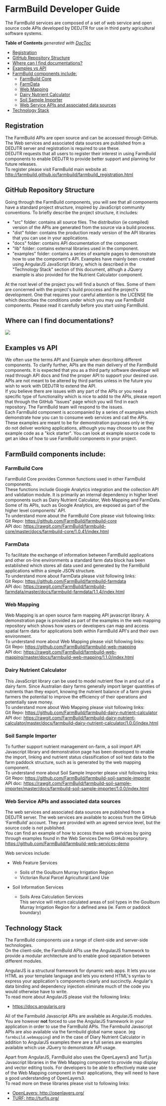 # FarmBuild Developer Guide
The FarmBuild services are composed of a set of web service and open source code APIs developed by DEDJTR for use in third party agricultural software systems.<br/>

<!-- START doctoc generated TOC please keep comment here to allow auto update -->
<!-- DON'T EDIT THIS SECTION, INSTEAD RE-RUN doctoc TO UPDATE -->
**Table of Contents**  *generated with [DocToc](https://github.com/thlorenz/doctoc)*

- [Registration](#registration)
- [GitHub Repository Structure](#github-repository-structure)
- [Where can I find documentations?](#where-can-i-find-documentations)
- [Examples vs API](#examples-vs-api)
- [FarmBuild components include:](#farmbuild-components-include)
  - [FarmBuild Core](#farmbuild-core)
  - [FarmData](#farmdata)
  - [Web Mapping](#web-mapping)
  - [Dairy Nutrient Calculator](#dairy-nutrient-calculator)
  - [Soil Sample Importer](#soil-sample-importer)
  - [Web Service APIs and associated data sources](#web-service-apis-and-associated-data-sources)
- [Technology Stack](#technology-stack)

<!-- END doctoc generated TOC please keep comment here to allow auto update -->


## Registration
The FarmBuild APIs are open source and can be accessed through GitHub.  The Web services and associated data sources are published from a DEDJTR server and registration is required to use these.<br/>
DEDJTR requests that all users to register their interest in using FarmBuild components to enable DEDJTR to provide better support and planning for future releases.<br/>
To register please visit FarmBuild main website at:<br/>
http://farmbuild.github.io/farmbuild/farmbuild_registration.html

## GitHub Repository Structure
Going through the FarmBuild components, you will see that all components have a standard project structure, inspired by JavaScript community conventions. To briefly describe the project structure, it includes:
 - "src" folder: contains all source files. The distribution (ie compiled) version of the APIs are generated from the source via a build process.
 - "dist" folder: contains the production ready version of the API libraries that you can use in your applications.
 - "docs" folder: contains API documentation of the component.
 - "lib" folder: contains external libraries used in the component.
 - "examples" folder: contains a series of example pages to demonstrate how to use the component's API. Examples have mainly been created using AngularJS JavaScript library, which is described in the "Technology Stack" section of this document, althugh a JQuery example is also provided for the Nutrient Calculator component.
  
 
At the root level of the project you will find a bunch of files. Some of them are concerned with the project's build proccess and the project's development. One that requires your careful attention is the LICENSE file which describes the conditions under which you may use FarmBuild components. Please read it carefully before you start using FarmBuild.

## Where can I find documentations?
<img src="http://farmbuild.github.io/farmbuild/images/farmbuild-project-documentations.png"></img>

## Examples vs API
We often use the terms API and Example when describing different components.
To clarify further, APIs are the main delivery of the FarmBuild components. It is expected that you as a third party software developer will read through API docs and find the proper API to support your desired use. APIs are not meant to be altered by third parties unless in the future you wish to work with DEDJTR to extend the API.<br/>
If you believe there are issues with any part of the APIs or you need a specific type of functionality which is nice to addd to the APIs, please report that through the GitHub "Issues" page which you will find in each repository. The FarmBuild team will respond to the issues.<br/>
Each FarmBuild component is accompanied by a series of examples which demonstrate how you can to consume web services and call the APIs. These examples are meant to be for demonstration purposes only ie they do not deliver working applications, although you may choose to use the example code as a "kick starter". You can look at example source code to get an idea of how to use FarmBuild components in your project.<br/>

## FarmBuild components include:

### FarmBuild Core
FarmBuild Core provides Common functions used in other FarmBuild components.<br/>
These functions include Google Analytics integration and the collection API and validation module. It is primarily an internal dependency in higher level components such as Dairy Nutrient Calculator, Web Mapping and FarmData.<br/>
Some of its APIs, such as Google Analytics, are exposed as part of the higher level components' API.<br/>
 To understand more about the FarmBuild Core please visit following links:<br/>
 Git Repo: <a href="https://github.com/FarmBuild/farmbuild-core" target="_blank"> https://github.com/FarmBuild/farmbuild-core</a><br/>
 API doc: <a href="https://rawgit.com/FarmBuild/farmbuild-core/master/docs/farmbuild-core/1.0.41/index.html" target="_blank"> https://rawgit.com/FarmBuild/farmbuild-core/master/docs/farmbuild-core/1.0.41/index.html</a>

### FarmData
 To facilitate the exchange of information between FarmBuild applications and other on-line environments a standard farm data block has been established which stores all data used and generated by the FarmBuild applications within a simple JSON structure.<br/>
 To understand more about FarmData please visit following links:<br/>
 Git Repo: <a href="https://github.com/FarmBuild/farmbuild-farmdata" target="_blank">https://github.com/FarmBuild/farmbuild-farmdata</a><br/>
 API doc: <a href="https://rawgit.com/FarmBuild/farmbuild-farmdata/master/docs/farmbuild-farmdata/1.1.4" target="_blank">https://rawgit.com/FarmBuild/farmbuild-farmdata/master/docs/farmbuild-farmdata/1.1.4/index.html</a>

### Web Mapping
Web Mapping is an open source farm mapping API javascript library. A demonstration page is provided as part of the examples in the web mapping repository which shows how users or developers can map and access spatial farm data for applications both within FarmBuild API's and their own environment.<br/>
 To understand more about Web Mapping please visit following links:<br/>
 Git Repo: <a href="https://github.com/FarmBuild/farmbuild-web-mapping" target="_blank"> https://github.com/FarmBuild/farmbuild-web-mapping</a><br/>
 API doc: <a href="https://rawgit.com/FarmBuild/farmbuild-web-mapping/master/docs/farmbuild-web-mapping/1.1.0/index.html" target="_blank">https://rawgit.com/FarmBuild/farmbuild-web-mapping/master/docs/farmbuild-web-mapping/1.1.0/index.html</a>

### Dairy Nutrient Calculator
This JavaScript library can be used to model nutrient flow in and out of a dairy farm. Since Australian dairy farms generally import larger quantities of nutrients than they export, knowing the nutrient balance of a farm gives farmers the potential to improve the efficiency of their operations and potentially save money.<br/>
 To understand more about Web Mapping please visit following links:<br/>
 Git Repo: <a href="https://github.com/FarmBuild/farmbuild-dairy-nutrient-calculator" target="_blank"> https://github.com/FarmBuild/farmbuild-dairy-nutrient-calculator</a><br/>
 API doc: <a href="https://rawgit.com/FarmBuild/farmbuild-dairy-nutrient-calculator/master/docs/farmbuild-dairy-nutrient-calculator/1.0.0/index.html" target="_blank">https://rawgit.com/FarmBuild/farmbuild-dairy-nutrient-calculator/master/docs/farmbuild-dairy-nutrient-calculator/1.0.0/index.html</a>

### Soil Sample Importer
To further support nutrient management on-farm, a soil import API Javascript library and demonstration page has been developed to enable the import, linking and nutrient status classification of soil test data to the farm paddock structure, such as is generated by the web mapping component.<br/>
 To understand more about Soil Sample Importer please visit following links:<br/>
 Git Repo: <a href="https://github.com/FarmBuild/farmbuild-soil-sample-importer" target="_blank"> https://github.com/FarmBuild/farmbuild-soil-sample-importer</a><br/>
 API doc: <a href="https://rawgit.com/FarmBuild/farmbuild-soil-sample-importer/master/docs/farmbuild-soil-sample-importer/1.0.0/index.html" target="_blank">https://rawgit.com/FarmBuild/farmbuild-soil-sample-importer/master/docs/farmbuild-soil-sample-importer/1.0.0/index.html</a>

### Web Service APIs and associated data sources
The web services and associated data sources are published from a DEDJTR server. The web services are available to access from the GitHub ‘FarmBuild’ account. They are provided with an agreed service level, but the source code is not published.<br/>
You can find an example of how to access these web services by going through examples found in the Web Services Demo GitHub repository.<br/>
https://github.com/FarmBuild/farmbuild-web-services-demo

Web services include:
  * Web Feature Services
    * Soils of the Goulburn Murray Irrigation Region
    * Victorian Rural Parcel Agricultural Land Use
  
  * Soil Information Services
    * Soils Area Calculation Services<br/>
      This service will return calculated areas of soil types in the Goulburn Murray Irrigation Region for a defined area (ie. Farm or paddock boundary)
  
## Technology Stack
The FarmBuild components use a range of client-side and server-side technologies.<br/>
On the client-side, the FarmBuild APIs use the AngularJS framework to provide a modular architecture and to enable good separation between different modules. <br/>

AngularJS is a structural framework for dynamic web apps. It lets you use HTML as your template language and lets you extend HTML's syntax to express your application's components clearly and succinctly. Angular's data binding and dependency injection eliminate much of the code you would otherwise have to write.<br/>
To read more about AngularJS please visit the following links:<br/>
- <a href="https://docs.angularjs.org">https://docs.angularjs.org</a>

All of the Farmbuild Javascript APIs are available as AngularJS modules.<br/>
You are however <b>not</b> forced to use the AngularJS framework in your application in order to use the FarmBuild APIs. 
The Farmbuild Javascript APIs are also available via the farmbuild global name space. (eg `farmbuild.webmapping`) and in the case of Diary Nutrient Calculator in addition to AngularJS examples there are a full series are examples available which use JQuery to demonstrate API usage.<br/>

Apart from AngularJS, FarmBuild also uses the OpenLayers3 and Turf.js Javascript libraries in the Web Mapping component to provide map display and vector editing tools. For developers to be able to effectively make use of the Web Mapping component in their applications, they will need to have a good understanding of OpenLayers3.<br/>
To read more on these libraries please visit to following links:<br/>
- <a href="http://openlayers.org/">OpenLayers: http://openlayers.org/</a><br/>
- <a href="http://turfjs.org/">TURF: http://turfjs.org/</a>
